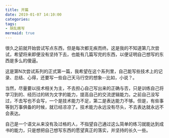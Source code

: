 ```yaml
---
title: 开篇
date: 2019-01-07 14:10:00
categories:
tags:
- 胡乱瞎写
mermaid: true
---
```


很久之前就开始尝试写点东西，但是每次都无疾而终。这是我的不知道第几次尝试，希望将来即便没有坚持下去，也能有几篇写完的东西，以便证明自己想写的东西是多么的傻逼。

这是第N次尝试系列的正式第一篇，我希望在这个系列里，自己能写些技术上的记录、总结、心得，还要写一些自己天马行空的想象--比如，小说？。

当然，尽量要以技术相关为主，不去担心自己写出来的正确与否，只是训练自己将学习到的、经历过的转为文字的能力，提高自己的交流逻辑能力。之前自己没写过，不去写也不会写，一个是技术能力不足，第二是表达能力不够。但是，有些事等到万事俱备的时候，就已经凉凉了。技术能力永远没有尽头，不去表达就永远不会表达。

自己是一个语文从来没有及过格的人，不指望自己通过这么简单的练习就能达到成书的能力，只是想把自己想写东西的愿望真正的落实，并坚持的长久一些。
